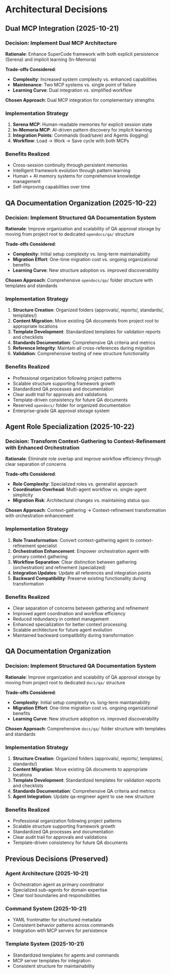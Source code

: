# Architectural Decisions

## Dual MCP Integration (2025-10-21)

### Decision: Implement Dual MCP Architecture
**Rationale**: Enhance SuperCode framework with both explicit persistence (Serena) and implicit learning (In-Memoria)

**Trade-offs Considered**:
- **Complexity**: Increased system complexity vs. enhanced capabilities
- **Maintenance**: Two MCP systems vs. single point of failure
- **Learning Curve**: Dual integration vs. simplified workflow

**Chosen Approach**: Dual MCP integration for complementary strengths

### Implementation Strategy
1. **Serena MCP**: Human-readable memories for explicit session state
2. **In-Memoria MCP**: AI-driven pattern discovery for implicit learning
3. **Integration Points**: Commands (load/save) and Agents (logging)
4. **Workflow**: Load → Work → Save cycle with both MCPs

### Benefits Realized
- Cross-session continuity through persistent memories
- Intelligent framework evolution through pattern learning
- Human + AI memory systems for comprehensive knowledge management
- Self-improving capabilities over time

## QA Documentation Organization (2025-10-22)

### Decision: Implement Structured QA Documentation System
**Rationale**: Improve organization and scalability of QA approval storage by moving from project root to dedicated `opendocs/qa/` structure

**Trade-offs Considered**:
- **Complexity**: Initial setup complexity vs. long-term maintainability
- **Migration Effort**: One-time migration cost vs. ongoing organizational benefits
- **Learning Curve**: New structure adoption vs. improved discoverability

**Chosen Approach**: Comprehensive `opendocs/qa/` folder structure with templates and standards

### Implementation Strategy
1. **Structure Creation**: Organized folders (approvals/, reports/, standards/, templates/)
2. **Content Migration**: Move existing QA documents from project root to appropriate locations
3. **Template Development**: Standardized templates for validation reports and checklists
4. **Standards Documentation**: Comprehensive QA criteria and metrics
5. **Reference Integrity**: Maintain all cross-references during migration
6. **Validation**: Comprehensive testing of new structure functionality

### Benefits Realized
- Professional organization following project patterns
- Scalable structure supporting framework growth
- Standardized QA processes and documentation
- Clear audit trail for approvals and validations
- Template-driven consistency for future QA documents
- Reserved `opendocs/` folder for organized documentation
- Enterprise-grade QA approval storage system

## Agent Role Specialization (2025-10-22)

### Decision: Transform Context-Gathering to Context-Refinement with Enhanced Orchestration
**Rationale**: Eliminate role overlap and improve workflow efficiency through clear separation of concerns

**Trade-offs Considered**:
- **Role Complexity**: Specialized roles vs. generalist approach
- **Coordination Overhead**: Multi-agent workflow vs. single-agent simplicity
- **Migration Risk**: Architectural changes vs. maintaining status quo

**Chosen Approach**: Context-gathering → Context-refinement transformation with orchestration enhancement

### Implementation Strategy
1. **Role Transformation**: Convert context-gathering agent to context-refinement specialist
2. **Orchestration Enhancement**: Empower orchestration agent with primary context gathering
3. **Workflow Separation**: Clear distinction between gathering (orchestration) and refinement (specialized)
4. **Integration Updates**: Update all references and integration points
5. **Backward Compatibility**: Preserve existing functionality during transformation

### Benefits Realized
- Clear separation of concerns between gathering and refinement
- Improved agent coordination and workflow efficiency
- Reduced redundancy in context management
- Enhanced specialization for better context processing
- Scalable architecture for future agent evolution
- Maintained backward compatibility during transformation

## QA Documentation Organization

### Decision: Implement Structured QA Documentation System
**Rationale**: Improve organization and scalability of QA approval storage by moving from project root to dedicated `docs/qa/` structure

**Trade-offs Considered**:
- **Complexity**: Initial setup complexity vs. long-term maintainability
- **Migration Effort**: One-time migration cost vs. ongoing organizational benefits
- **Learning Curve**: New structure adoption vs. improved discoverability

**Chosen Approach**: Comprehensive `docs/qa/` folder structure with templates and standards

### Implementation Strategy
1. **Structure Creation**: Organized folders (approvals/, reports/, templates/, standards/)
2. **Content Migration**: Move existing QA documents to appropriate locations
3. **Template Development**: Standardized templates for validation reports and checklists
4. **Standards Documentation**: Comprehensive QA criteria and metrics
5. **Agent Integration**: Update qa-engineer agent to use new structure

### Benefits Realized
- Professional organization following project patterns
- Scalable structure supporting framework growth
- Standardized QA processes and documentation
- Clear audit trail for approvals and validations
- Template-driven consistency for future QA documents

## Previous Decisions (Preserved)

### Agent Architecture (2025-10-21)
- Orchestration agent as primary coordinator
- Specialized sub-agents for domain expertise
- Clear tool boundaries and responsibilities

### Command System (2025-10-21)
- YAML frontmatter for structured metadata
- Consistent behavior patterns across commands
- Integration with MCP servers for persistence

### Template System (2025-10-21)
- Standardized templates for agents and commands
- MCP server templates for integration
- Consistent structure for maintainability